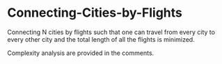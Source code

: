 # Connecting-Cities-by-Flights
Connecting N cities by flights such that one can travel from every city to every other city and the total length of all the flights is minimized.

Complexity analysis are provided in the comments.

